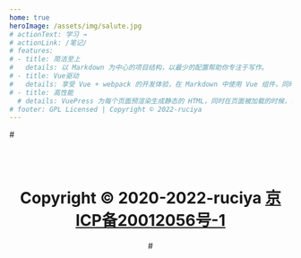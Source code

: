```yaml
---
home: true
heroImage: /assets/img/salute.jpg
# actionText: 学习 →
# actionLink: /笔记/
# features:
# - title: 简洁至上
#   details: 以 Markdown 为中心的项目结构，以最少的配置帮助你专注于写作。
# - title: Vue驱动
#   details: 享受 Vue + webpack 的开发体验，在 Markdown 中使用 Vue 组件，同时可以使用 Vue 来开发自定义主题。
# - title: 高性能
  # details: VuePress 为每个页面预渲染生成静态的 HTML，同时在页面被加载的时候，将作为 SPA 运行。
# footer: GPL Licensed | Copyright © 2022-ruciya 
---
```


#<div style="text-align:center;padding:30px 15px;">
#    Copyright © 2020-2022-ruciya <a href="http://beian.miit.gov.cn" target="_blank">京ICP备20012056号-1</a>
#</div>
